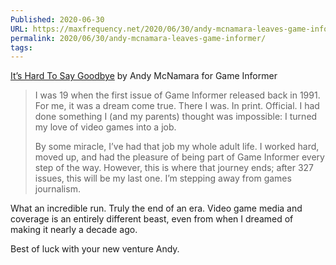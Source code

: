 ```yaml
---
Published: 2020-06-30
URL: https://maxfrequency.net/2020/06/30/andy-mcnamara-leaves-game-informer/
permalink: 2020/06/30/andy-mcnamara-leaves-game-informer/
tags:
---
```

[It’s Hard To Say Goodbye](https://www.gameinformer.com/its-hard-to-say-goodbye) by Andy McNamara for Game Informer

> I was 19 when the first issue of Game Informer released back in 1991. For me, it was a dream come true. There I was. In print. Official. I had done something I (and my parents) thought was impossible: I turned my love of video games into a job.
> 
> By some miracle, I’ve had that job my whole adult life. I worked hard, moved up, and had the pleasure of being part of Game Informer every step of the way. However, this is where that journey ends; after 327 issues, this will be my last one. I’m stepping away from games journalism.

What an incredible run. Truly the end of an era. Video game media and coverage is an entirely different beast, even from when I dreamed of making it nearly a decade ago.

Best of luck with your new venture Andy.